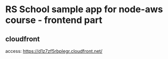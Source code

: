 #  RS School sample app for node-aws course - frontend part

## cloudfront 
access: https://d1z7zf5rbplegr.cloudfront.net/

